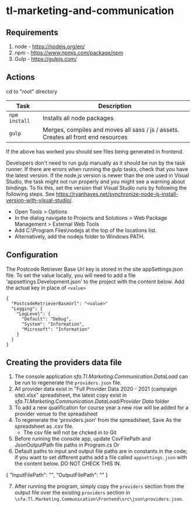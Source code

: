 # tl-marketing-and-communication

## Requirements 

1. node - https://nodejs.org/en/
2. npm - https://www.npmjs.com/package/npm
3. Gulp - https://gulpjs.com/

## Actions
cd to "root" directory

|Task|Description|
|----|-----------|
| `npm install` | Installs all node packages |
| `gulp` | Merges, compiles and moves all sass / js / assets. Creates all front end resources |

If the above has worked you should see files being generated in frontend.

Developers don't need to run gulp manually as it should be run by the task runner. If there are errors when running the gulp tasks, check that you have the latest version.
If the node.js version is newer than the one used in Visual Studio, the task might not run properly and you might see a warning about bindings.
To fix this, set the version that Visual Studio runs by following the following steps. See https://ryanhayes.net/synchronize-node-js-install-version-with-visual-studio/.
* Open Tools > Options
* In the dialog navigate to Projects and Solutions > Web Package Management > External Web Tools 
* Add C:\Program Files\nodejs at the top of the locations list.
* Alternatively, add the nodejs folder to Windows PATH.


## Configuration

The Postcode Retriever Base Url key is stored in the site appSettings.json file. To set the value locally, you will need to add a file 'appsettings.Development.json' to the project with the content below. Add the actual key in place of `<value>`

```
{
  "PostcodeRetrieverBaseUrl": "<value>"
  "Logging": {
    "LogLevel": {
      "Default": "Debug",
      "System": "Information",
      "Microsoft": "Information"
    }
  }
}
```

## Creating the providers data file

1. The console application *sfa.Tl.Marketing.Communication.DataLoad* can be run to regenerate the `providers.json` file. 
2. All provider data exist in "Full Provider Data 2020 - 2021 (campaign site).xlsx" spreadsheet, the latest copy exist in *sfa.Tl.Marketing.Communication.DataLoad/Provider Data* folder
3. To add a new qualification for course year a new row will be added for a provider venue to the spreadsheet
4. To regenerate the 'providers.json' from the spreadsheet, Save As the spreadsheet as .csv file.
   * The csv file will not be chcked in to Git
5. Before running the console app, update CsvFilePath and JsonOutputPath file paths in Program.cs
Or
6. Default paths to input and output file paths are in constants in the code; if you want to set different paths add a file called `appsettings.json` with the content below. DO NOT CHECK THIS IN.

{
  "InputFilePath": "<path to file>",
  "OutputFilePath": "<path to file>"
}

7. After running the program, simply copy the `providers` section from the output file over the existing `providers` section in `\sfa.Tl.Marketing.Communication\Frontend\src\json\providers.json`.

